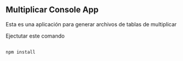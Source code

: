 
## Multiplicar Console App

Esta es una aplicación para generar archivos de tablas de multiplicar

Ejectutar este comando

```

npm install
```